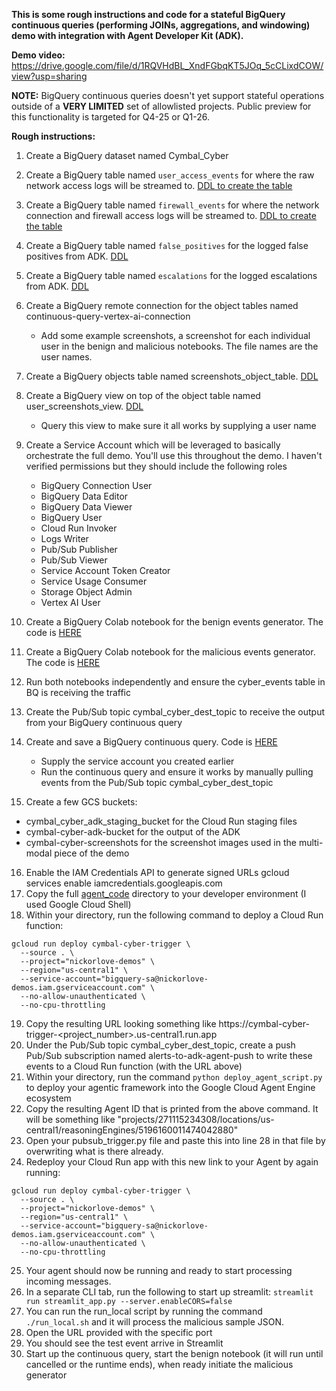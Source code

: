**This is some rough instructions and code for a stateful BigQuery continuous queries (performing JOINs, aggregations, and windowing) demo with integration with Agent Developer Kit (ADK).**

**Demo video:** https://drive.google.com/file/d/1RQVHdBL_XndFGbqKT5JOq_5cCLixdCOW/view?usp=sharing

**NOTE:** BigQuery continuous queries doesn't yet support stateful operations outside of a **VERY LIMITED** set of allowlisted projects. Public preview for this functionality is targeted for Q4-25 or Q1-26. 

**Rough instructions:**
1. Create a BigQuery dataset named Cymbal_Cyber
2. Create a BigQuery table named `user_access_events` for where the raw network access logs will be streamed to. [DDL to create the table](https://paste.googleplex.com/5487041932558336)
3. Create a BigQuery table named `firewall_events` for where the network connection and firewall access logs will be streamed to. [DDL to create the table](https://paste.googleplex.com/4669948563685376)
4. Create a BigQuery table named `false_positives` for the logged false positives from ADK. [DDL](https://paste.googleplex.com/4790561718140928)
5. Create a BigQuery table named `escalations` for the logged escalations from ADK. [DDL](https://paste.googleplex.com/6624169516859392)
6. Create a BigQuery remote connection for the object tables named continuous-query-vertex-ai-connection
   - Add some example screenshots, a screenshot for each individual user in the benign and malicious notebooks. The file names are the user names.
7. Create a BigQuery objects table named screenshots_object_table. [DDL](https://paste.googleplex.com/4785895127121920)
8. Create a BigQuery view on top of the object table named user_screenshots_view. [DDL](https://paste.googleplex.com/6684533134721024)
   - Query this view to make sure it all works by supplying a user name
9. Create a Service Account which will be leveraged to basically orchestrate the full demo. You'll use this throughout the demo. I haven't verified permissions but they should include the following roles
   - BigQuery Connection User
   - BigQuery Data Editor
   - BigQuery Data Viewer
   - BigQuery User
   - Cloud Run Invoker
   - Logs Writer
   - Pub/Sub Publisher
   - Pub/Sub Viewer
   - Service Account Token Creator
   - Service Usage Consumer
   - Storage Object Admin
   - Vertex AI User
10. Create a BigQuery Colab notebook for the benign events generator. The code is [HERE](https://pantheon.corp.google.com/bigquery?ws=!1m7!1m6!12m5!1m3!1snickorlove-demos!2sus-central1!3s752401fa-926b-4dac-aa63-94d8b3b019c9!2e2)
      
12. Create a BigQuery Colab notebook for the malicious events generator. The code is [HERE](https://github.com/norlove/BigQuery-Continuous-Queries-ADK-Network-Security-Demo/blob/main/Cymbal%20Cyber%20-%20Single%20Malicious%20Event%20Generator.py)
13. Run both notebooks independently and ensure the cyber_events table in BQ is receiving the traffic 
16. Create the Pub/Sub topic cymbal_cyber_dest_topic to receive the output from your BigQuery continuous query
17. Create and save a BigQuery continuous query. Code is [HERE](https://github.com/norlove/BigQuery-Continuous-Queries-ADK-Network-Security-Demo/blob/main/Stateful%20Continuous%20Query.sql)
    - Supply the service account you created earlier
    - Run the continuous query and ensure it works by manually pulling events from the Pub/Sub topic cymbal_cyber_dest_topic
18. Create a few GCS buckets:
  -  cymbal_cyber_adk_staging_bucket for the Cloud Run staging files
  -  cymbal-cyber-adk-bucket for the output of the ADK
  -  cymbal-cyber-screenshots for the screenshot images used in the multi-modal piece of the demo
16. Enable the IAM Credentials API to generate signed URLs gcloud services enable iamcredentials.googleapis.com
17. Copy the full [agent_code](https://github.com/norlove/BigQuery-Continuous-Queries-ADK-Network-Security-Demo/tree/main/agent_code) directory to your developer environment (I used Google Cloud Shell)
18. Within your directory, run the following command to deploy a Cloud Run function:
   ```
   gcloud run deploy cymbal-cyber-trigger \
     --source . \
     --project="nickorlove-demos" \
     --region="us-central1" \
     --service-account="bigquery-sa@nickorlove-demos.iam.gserviceaccount.com" \
     --no-allow-unauthenticated \
     --no-cpu-throttling
   ```
19. Copy the resulting URL looking something like https://cymbal-cyber-trigger-<project_number>.us-central1.run.app
20. Under the Pub/Sub topic cymbal_cyber_dest_topic, create a push Pub/Sub subscription named alerts-to-adk-agent-push to write these events to a Cloud Run function (with the URL above)
21. Within your directory, run the command ```python deploy_agent_script.py``` to deploy your agentic framework into the Google Cloud Agent Engine ecosystem
22. Copy the resulting Agent ID that is printed from the above command. It will be something like "projects/271115234308/locations/us-central1/reasoningEngines/5196160011474042880"
23. Open your pubsub_trigger.py file and paste this into line 28 in that file by overwriting what is there already.
24. Redeploy your Cloud Run app with this new link to your Agent by again running:
   ```
   gcloud run deploy cymbal-cyber-trigger \
     --source . \
     --project="nickorlove-demos" \
     --region="us-central1" \
     --service-account="bigquery-sa@nickorlove-demos.iam.gserviceaccount.com" \
     --no-allow-unauthenticated \
     --no-cpu-throttling
   ```
25. Your agent should now be running and ready to start processing incoming messages.
26. In a separate CLI tab, run the following to start up streamlit:
   ```streamlit run streamlit_app.py --server.enableCORS=false```
27. You can run the run_local script by running the command ```./run_local.sh``` and it will process the malicious sample JSON.
28. Open the URL provided with the specific port
29. You should see the test event arrive in Streamlit
30. Start up the continuous query, start the benign notebook (it will run until cancelled or the runtime ends), when ready initiate the malicious generator





